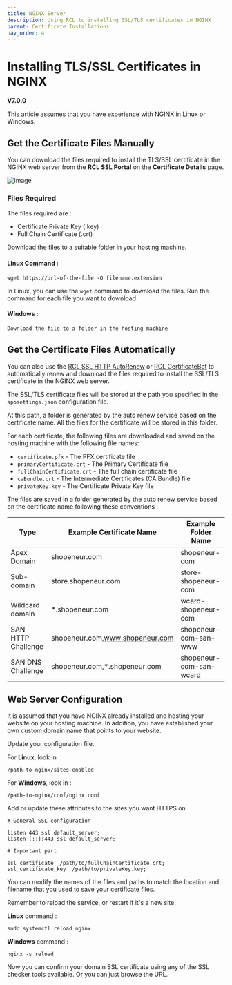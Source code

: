 ```yaml
---
title: NGINX Server
description: Using RCL to installing SSL/TLS certificates in NGINX
parent: Certificate Installations
nav_order: 4
---
```


# Installing TLS/SSL Certificates in NGINX
**V7.0.0**

This article assumes that you have experience with NGINX in Linux or Windows.

## Get the Certificate Files Manually

You can download the files required to install the TLS/SSL certificate in the NGINX web server from the **RCL SSL Portal** on the **Certificate Details** page.

![image](../images/certificate_installations/installation_files.png)

### Files Required

The files required are :

- Certificate Private Key (.key)
- Full Chain Certificate (.crt)

Download the files to a suitable folder in your hosting machine.

#### Linux Command :
```
wget https://url-of-the-file -O filename.extension
```

In Linux, you can use the ```wget``` command to download the files. Run the command for each file you want to download.

#### Windows :
```
Download the file to a folder in the hosting machine
```

## Get the Certificate Files Automatically

You can also use the [RCL SSL HTTP AutoRenew](../httpautorenew/httpautorenew.md) or [RCL CertificateBot](../certbot/certbot.md) to automatically renew and download the files required to install the SSL/TLS certificate in the NGINX web server. 

The SSL/TLS certificate files will be stored at the path you specified in the ``appsettings.json`` configuration file. 

At this path, a folder is generated by the auto renew service based on the certificate name. All the files for the certificate will be stored in this folder.

For each certificate, the following files are downloaded and saved on the hosting machine with the following file names:

  - ``certificate.pfx`` - The PFX certificate file
  - ``primaryCertificate.crt`` - The Primary Certificate file
  - ``fullChainCertificate.crt`` - The full chain certificate file
  - ``caBundle.crt`` - The Intermediate Certificates (CA Bundle) file
  - ``privateKey.key`` - The Certificate Private Key file

   The files are saved in a folder generated by the auto renew service based on the certificate name following these conventions :

  |Type               |Example Certificate Name         |Example Folder Name
  |-------------------|---------------------------------|---------------------
  |Apex Domain        |shopeneur.com                    |shopeneur-com
  |Sub-domain         |store.shopeneur.com              |store-shopeneur-com
  |Wildcard domain    |*.shopeneur.com                  |wcard-shopeneur-com
  |SAN HTTP Challenge |shopeneur.com,www.shopeneur.com  |shopeneur-com-san-www
  |SAN DNS Challenge  |shopeneur.com,*.shopeneur.com    |shopeneur-com-san-wcard


## Web Server Configuration

It is assumed that you have NGINX already installed and hosting your website on your hosting machine. In addition, you have established your own custom domain name that points to your website.

Update your configuration file.

For **Linux**, look in : 

```
/path-to-nginx/sites-enabled
``` 


For **Windows**, look in : 

``` 
/path-to-nginx/conf/nginx.conf
``` 

Add or update these attributes to the sites you want HTTPS on

```
# General SSL configuration

listen 443 ssl default_server;
listen [::]:443 ssl default_server;

# Important part

ssl_certificate  /path/to/fullChainCertificate.crt;
ssl_certificate_key  /path/to/privateKey.key;
```
You can modify the names of the files and paths to match the location and filename that you used to save your certificate files.

Remember to reload the service, or restart if it's a new site.

**Linux** command :
```
sudo systemctl reload nginx
```

**Windows** command :
```
nginx -s reload
```

Now you can confirm your domain SSL certificate using any of the SSL checker tools available. Or you can just browse the URL.